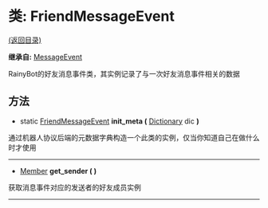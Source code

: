 # 类: FriendMessageEvent

[(返回目录)](./)

**继承自:** [MessageEvent](messageevent.md)

RainyBot的好友消息事件类，其实例记录了与一次好友消息事件相关的数据

## 方法

* static [FriendMessageEvent](friendmessageevent.md) **init\_meta (** [Dictionary](https://docs.godotengine.org/en/latest/classes/class\_dictionary.html) dic **)**

通过机器人协议后端的元数据字典构造一个此类的实例，仅当你知道自己在做什么时才使用

***

* [Member](member.md) **get\_sender ( )**

获取消息事件对应的发送者的好友成员实例

***
